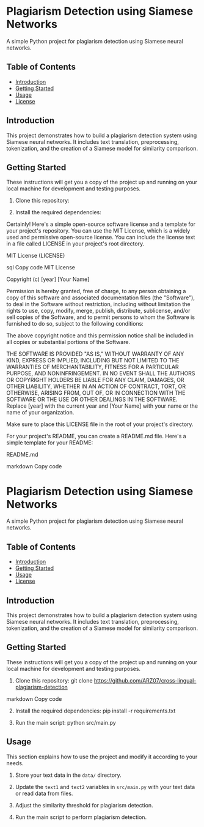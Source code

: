 # Plagiarism Detection using Siamese Networks

A simple Python project for plagiarism detection using Siamese neural networks.

## Table of Contents
- [Introduction](#introduction)
- [Getting Started](#getting-started)
- [Usage](#usage)
- [License](#license)

## Introduction

This project demonstrates how to build a plagiarism detection system using Siamese neural networks. It includes text translation, preprocessing, tokenization, and the creation of a Siamese model for similarity comparison.

## Getting Started

These instructions will get you a copy of the project up and running on your local machine for development and testing purposes.

1. Clone this repository:


2. Install the required dependencies:
   
Certainly! Here's a simple open-source software license and a template for your project's repository. You can use the MIT License, which is a widely used and permissive open-source license. You can include the license text in a file called LICENSE in your project's root directory.

MIT License (LICENSE)

sql
Copy code
MIT License

Copyright (c) [year] [Your Name]

Permission is hereby granted, free of charge, to any person obtaining a copy
of this software and associated documentation files (the "Software"), to deal
in the Software without restriction, including without limitation the rights
to use, copy, modify, merge, publish, distribute, sublicense, and/or sell
copies of the Software, and to permit persons to whom the Software is
furnished to do so, subject to the following conditions:

The above copyright notice and this permission notice shall be included in all
copies or substantial portions of the Software.

THE SOFTWARE IS PROVIDED "AS IS," WITHOUT WARRANTY OF ANY KIND, EXPRESS OR
IMPLIED, INCLUDING BUT NOT LIMITED TO THE WARRANTIES OF MERCHANTABILITY,
FITNESS FOR A PARTICULAR PURPOSE, AND NONINFRINGEMENT. IN NO EVENT SHALL THE
AUTHORS OR COPYRIGHT HOLDERS BE LIABLE FOR ANY CLAIM, DAMAGES, OR OTHER
LIABILITY, WHETHER IN AN ACTION OF CONTRACT, TORT, OR OTHERWISE, ARISING FROM,
OUT OF, OR IN CONNECTION WITH THE SOFTWARE OR THE USE OR OTHER DEALINGS IN THE
SOFTWARE.
Replace [year] with the current year and [Your Name] with your name or the name of your organization.

Make sure to place this LICENSE file in the root of your project's directory.

For your project's README, you can create a README.md file. Here's a simple template for your README:

README.md

markdown
Copy code
# Plagiarism Detection using Siamese Networks

A simple Python project for plagiarism detection using Siamese neural networks.

## Table of Contents
- [Introduction](#introduction)
- [Getting Started](#getting-started)
- [Usage](#usage)
- [License](#license)

## Introduction

This project demonstrates how to build a plagiarism detection system using Siamese neural networks. It includes text translation, preprocessing, tokenization, and the creation of a Siamese model for similarity comparison.

## Getting Started

These instructions will get you a copy of the project up and running on your local machine for development and testing purposes.

1. Clone this repository:
git clone https://github.com/ARZ07/cross-lingual-plagiarism-detection

markdown
Copy code

2. Install the required dependencies:
pip install -r requirements.txt

3. Run the main script:
python src/main.py


## Usage

This section explains how to use the project and modify it according to your needs.

1. Store your text data in the `data/` directory.

2. Update the `text1` and `text2` variables in `src/main.py` with your text data or read data from files.

3. Adjust the similarity threshold for plagiarism detection.

4. Run the main script to perform plagiarism detection.



















